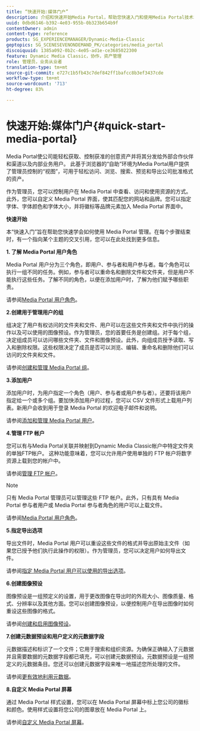 ```yaml
---
title: “快速开始:媒体门户”
description: 介绍和快速开始Media Portal，帮助您快速入门和使用Media Portal技术和管理。
uuid: 0dbd6146-b392-4e03-955b-0b323b654b9f
contentOwner: admin
content-type: reference
products: SG_EXPERIENCEMANAGER/Dynamic-Media-Classic
geptopics: SG_SCENESEVENONDEMAND_PK/categories/media_portal
discoiquuid: 1385a092-0b2c-4e05-ad1e-ce3685022300
feature: Dynamic Media Classic，协作，资产管理
role: 管理员，业务从业者
translation-type: tm+mt
source-git-commit: e727c1b5fb43c7def842ff1bafcc8b3ef3437cde
workflow-type: tm+mt
source-wordcount: '713'
ht-degree: 83%

---
```



# 快速开始:媒体门户{#quick-start-media-portal}

Media Portal使公司能轻松获取、控制获准的创意资产并将其分发给外部合作伙伴和渠道以及内部业务用户。 此基于浏览器的“自助”环境为Media Portal用户提供了管理员控制的“视图”，可用于轻松访问、浏览、搜索、预览和导出公司批准格式的资产。

作为管理员，您可以控制用户在 Media Portal 中查看、访问和使用资源的方式。此外，您可以自定义 Media Portal 界面，使其匹配您的网站和品牌。您可以指定字体、字体颜色和字体大小，并将徽标等品牌元素加入 Media Portal 界面中。

**快速开始**

本“快速入门”旨在帮助您快速学会如何使用 Media Portal 管理。在每个步骤结束时，有一个指向某个主题的交叉引用，您可以在此处找到更多信息。

**1. 了解 Media Portal 用户角色**

Media Portal 用户分为三个角色，即用户、参与者和用户参与者。每个角色可以执行一组不同的任务。例如，参与者可以重命名和删除文件和文件夹，但是用户不能执行这些任务。了解不同的角色，以便在添加用户时，了解为他们赋予哪些职责。

请参阅[Media Portal 用户角色](media-portal-user-roles.md#media_portal_user_roles)。

**2.创建用于管理用户的组**

组决定了用户有权访问的文件夹和文件、用户可以在这些文件夹和文件中执行的操作以及可以使用的图像预设。作为管理员，您的首要任务是创建组。对于每个组，决定组成员可以访问哪些文件夹、文件和图像预设。此外，向组成员授予读取、写入和删除权限。这些权限决定了成员是否可以浏览、编辑、重命名和删除他们可以访问的文件夹和文件。

请参阅[创建和管理 Media Portal 组](creating-media-portal-groups.md#creating_and_managing_media_portal_groups)。

**3.添加用户**

添加用户时，为用户指定一个角色（用户、参与者或用户参与者）。还要将该用户指定给一个或多个组。要加快添加用户的过程，您可以 CSV 文件形式上载用户列表。新用户会收到用于登录 Media Portal 的欢迎电子邮件和说明。

请参阅[添加和管理 Media Portal 用户](adding-media-portal-users.md#adding_and_managing_media_portal_users)。

**4.管理 FTP 帐户**

您可以有与Media Portal关联并映射到Dynamic Media Classic帐户中特定文件夹的单独FTP帐户。 这种功能意味着，您可以允许用户使用单独的 FTP 帐户将数字资源上载到您的帐户中。

请参阅[管理 FTP 帐户](ftp-accounts.md#managing_ftp_accounts)。

>[!NOTE]
>
>只有 Media Portal 管理员可以管理这些 FTP 帐户。此外，只有具有 Media Portal 参与者用户或 Media Portal 参与者角色的用户可以上载文件。

请参阅[Media Portal 用户角色](media-portal-user-roles.md#media_portal_user_roles)。

**5.指定导出选项**

导出文件时，Media Portal 用户可以重设这些文件的格式并导出原始主文件（如果您已授予他们执行此操作的权限）。作为管理员，您可以决定用户如何导出文件。

请参阅[指定 Media Portal 用户可以使用的导出选项](specifying-export-options-available-media.md#specifying_export_options_available_to_media_portal_users)。

**6.创建图像预设**

图像预设是一组预定义的设置，用于更改图像在导出时的外观大小、图像质量、格式、分辨率以及其他方面。您可以创建图像预设，以便控制用户在导出图像时如何重设这些图像的格式。

请参阅[创建和启用图像预设](creating-enabling-image-presets.md#creating_and_enabling_image_presets)。

**7.创建元数据预设和用户定义的元数据字段**

元数据描述和标识了一个文件；它用于搜索和组织资源。为确保正确输入了元数据并且需要数据的元数据字段都已填充，可以创建元数据预设。元数据预设是一组预定义的元数据条目。您还可以创建元数据字段来唯一地描述您所处理的文件。

请参阅[更有效地利用元数据](making-efficient-metadata.md#making_more_efficient_use_of_metadata)。

**8.自定义 Media Portal 屏幕**

通过 Media Portal 样式设置，您可以在 Media Portal 屏幕中标上您公司的徽标和颜色。使用样式设置将您公司的图章放在 Media Portal 上。

请参阅[自定义 Media Portal 屏幕](customizing-media-portal-screen.md#customizing_the_media_portal_screen)。
